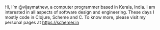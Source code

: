 Hi, I’m @vijaymathew, a computer programmer based in Kerala, India. I am interested in all aspects of software design and engineering.
These days I mostly code in Clojure, Scheme and C. To know more, please visit my personal pages at https://schemer.in

